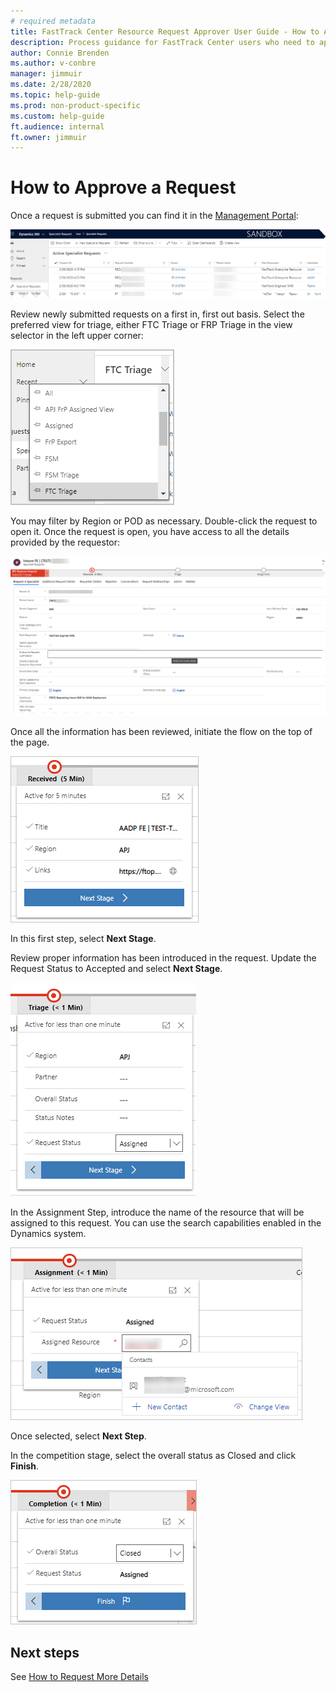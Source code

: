 ```yaml
---
# required metadata
title: FastTrack Center Resource Request Approver User Guide - How to Approve a Request
description: Process guidance for FastTrack Center users who need to approve resources.
author: Connie Brenden
ms.author: v-conbre
manager: jimmuir
ms.date: 2/28/2020
ms.topic: help-guide
ms.prod: non-product-specific
ms.custom: help-guide
ft.audience: internal
ft.owner: jimmuir
---
```

# How to Approve a Request

Once a request is submitted you can find it in the [Management Portal](https://aka.ms/ftcreqmanagement):

![approving-request/management-portal.png](media/approving-request/management-portal.png "Partial view of the management portal")

Review newly submitted requests on a first in, first out basis. Select the preferred view for triage, either FTC Triage or FRP Triage in the view selector in the left upper corner:

![ftc-triage.png](media/approving-request/ftc-triage.png "Select FTC triage view")

You may filter by Region or POD as necessary. Double-click the request to open it. Once the request is open, you have access to all the details provided by the requestor:

![request.png](media/approving-request/request.png "Open request")

Once all the information has been reviewed, initiate the flow on the top of the page.

![next-stage.png](media/approving-request/next-stage.png "Next stage")

In this first step, select **Next Stage**.

Review proper information has been introduced in the request. Update the Request Status to Accepted and select **Next Stage**.

![triage.png](media/approving-request/triage.png "Triage")

In the Assignment Step, introduce the name of the resource that will be assigned to this request. You can use the search capabilities enabled in the Dynamics system.

![assignment.png](media/approving-request/assignment.png "Assignment")

Once selected, select **Next Step**.

In the competition stage, select the overall status as Closed and click **Finish**.

![completion.png](media/approving-request/completion.png "Completion")

## Next steps

See [How to Request More Details](how-to-request-more-details.md)

